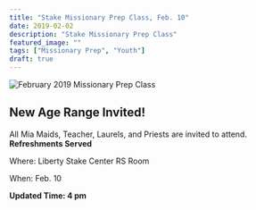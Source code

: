 ```yaml
---
title: "Stake Missionary Prep Class, Feb. 10"
date: 2019-02-02    
description: "Stake Missionary Prep Class"
featured_image: ""
tags: ["Missionary Prep", "Youth"]
draft: true
---
```


![February 2019 Missionary Prep Class](/images/posts/mp_feb2019.jpg)

## New Age Range Invited!

All Mia Maids, Teacher, Laurels, and Priests are invited to attend.  **Refreshments Served**

Where: Liberty Stake Center RS Room

When: Feb. 10

**Updated Time: 4 pm**